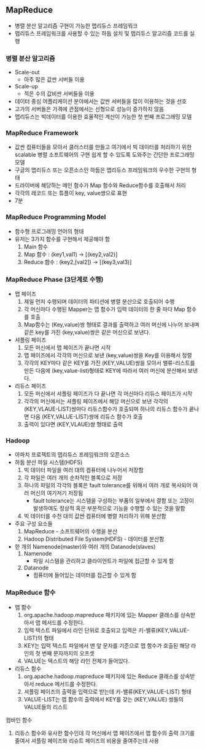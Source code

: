 ## MapReduce

- 병렬 분산 알고리즘 구현이 가능한 맵리듀스 프레임워크
- 맵리듀스 프레임워크를 사용할 수 있는 하둡 설치 및 맵리듀스 알고리즘 코드를 실행

### 병렬 분산 알고리즘

- Scale-out
  - 아주 많은 값싼 서버들 이용
- Scale-up
  - 적은 수의 값비싼 서버들을 이용
- 데이터 중심 어플리케이션 분야에서는 값싼 서버들을 많이 이용하는 것을 선호
- 고가의 서버들은 가격에 관점에서는 선형으로 성능이 증가하지 않음
- 맵리듀스는 빅데이터를 이용한 효율적인 계산이 가능한 첫 번째 프로그래밍 모델

### MapReduce Framework

- 값싼 컴퓨터들을 모아서 클러스터를 만들고 여기에서 빅 데이터를 처리하기 위한 scalable 병렬 소프트웨어의 구현 쉽게 할 수 있도록 도와주는 간단한 프로그래밍 모델
- 구글의 맵리듀스 또는 오픈소스인 하둡은 맵리듀스 프레임워크의 우수한 구현의 형태
- 드라이버에 해당하는 메인 함수가 Map 함수와 Reduce함수를 호출해서 처리
- 각각의 레코드 또는 튜플이 key, value쌍으로 표현
- 7분

### MapReduce Programming Model

- 함수형 프로그래밍 언어의 형태
- 유저는 3가지 함수를 구현해서 제공해야 함
  1. Main 함수
  2. Map 함수 : (key1,val1) → [(key2,val2)]
  3. Reduce 함수 : (key2,[val2]) → [(key3,val3)]

### MapReduce Phase (3단계로 수행)

- 맵 페이즈
  1. 제일 먼저 수행되며 데이터의 파티션에 병렬 분산으로 호출되어 수행
  2. 각 머신마다 수행된 Mapper는 맵 함수가 입력 데이터의 한 줄 마다 Map 함수를 호출
  3. Map함수는 (Key,value)쌍 형태로 결과를 출력하고 여러 머신에 나누어 보내며 같은 key를 가진 (key,value)쌍은 같은 머신으로 보낸다.
- 셔플링 페이즈
  1. 모든 머신에서 맵 페이즈가 끝나면 시작
  2. 맵 페이즈에서 각각의 머신으로 보낸 (key,value)쌍을 Key를 이용해서 정렬
  3. 각각의 KEY마다 같은 KEY를 가진 (KEY,VALUE)쌍을 모아서 밸류-리스트를 만든 다음에 (key,value-list)형태로 KEY에 따라서 여러 머신에 분산해서 보낸다.
- 리듀스 페이즈
  1. 모든 머신에서 셔플링 페이즈가 다 끝나면 각 머신마다 리듀스 페이즈가 시작
  2. 각각의 머신에서는 셔플링 페이즈에서 해당 머신으로 보낸 각각의(KEY,VLAUE-LIST)쌍마다 리듀스함수가 호출되며 하나의 리듀스 함수가 끝나면 다음 (KEY,VALUE-LIST)쌍에 리듀스 함수가 호출
  3. 출력이 있다면 (KEY,VLAUE)쌍 형태로 출력

### Hadoop

- 아파치 프로젝트의 맵리듀스 프레임워크의 오픈소스
- 하둡 분산 파일 시스템(HDFS)
  1. 빅 데이터 파일을 여러 대의 컴퓨터에 나누어서 저장함
  2. 각 파일은 여러 개의 순차적인 블록으로 저장
  3. 하나의 파일의 각각의 블록은 fault tolerance를 위해서 여러 개로 복사되어 여러 머신의 여기저기 저장됨
     - fault tolerance는 시스템을 구성하는 부품의 일부에서 결함 또는 고장이 발생하여도 정상적 혹은 부분적으로 기능을 수행할 수 있는 것을 말함
  4. 빅 데이터를 수천 대의 값싼 컴퓨터에 병렬 처리하기 위해 분산함
- 주요 구성 요소들
  1. MapReduce - 소프트웨어의 수행을 분산
  2. Hadoop Distributed File System(HDFS) - 데이터를 분산함
- 한 개의 Namenode(master)와 여러 개의 Datanode(slaves)
  1. Namenode
     - 파일 시스템을 관리하고 클라이언트가 파일에 접근할 수 있게 함
  2. Datanode
     - 컴퓨터에 들어있는 데이터를 접근할 수 있게 함

### MapReduce 함수

- 맵 함수
  1. org.apache.hadoop.mapreduce 패키지에 있는 Mapper 클래스를 상속받아서 맵 메서드를 수정한다.
  2. 입력 텍스트 파일에서 라인 단위로 호출되고 입력은 키-밸류(KEY,VALUE-LIST)의 형태
  3. KEY는 입력 텍스트 파일에서 맨 앞 문자를 기준으로 맵 함수가 호출된 해당 라인의 첫 번째 문자까지의 오프셋
  4. VALUE는 텍스트의 해당 라인 전체가 들어있다.
- 리듀스 함수
  1. org.apache.hadoop.mapreduce 패키지에 있는 Reduce 클래스를 상속받아서 reduce 메서드를 수정한다.
  2. 셔플링 페이즈의 출력을 입력으로 받는데 키-밸류(KEY,VALUE-LIST) 형태
  3. VALUE-LIST는 맵 함수의 출력에서 KEY를 갖는 (KEY,VALUE) 쌍들의 VALUE들의 리스트

컴바인 함수

1. 리듀스 함수와 유사한 함수인데 각 머신에서 맵 페이즈에서 맵 함수의 출력 크기를 줄여서 셔플링 페이즈와 리슈트 페이즈의 비용을 줄여주는데 사용